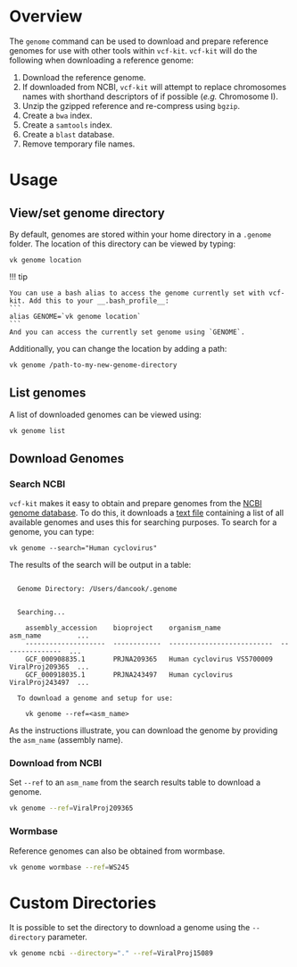 # Overview

The `genome` command can be used to download and prepare reference genomes for use with other tools within `vcf-kit`. `vcf-kit` will do the following when downloading a reference genome:


1. Download the reference genome.
1. If downloaded from NCBI, `vcf-kit` will attempt to replace chromosomes names with shorthand descriptors of if possible (_e.g._ Chromosome I).
1. Unzip the gzipped reference and re-compress using `bgzip`.
1. Create a `bwa` index.
1. Create a `samtools` index.
1. Create a `blast` database.
1. Remove temporary file names.


# Usage

## View/set genome directory

By default, genomes are stored within your home directory in a `.genome` folder. The location of this directory can be viewed by typing:

```
vk genome location
```

!!! tip

    You can use a bash alias to access the genome currently set with vcf-kit. Add this to your __.bash_profile__:
    ```
    alias GENOME=`vk genome location`
    ```
    And you can access the currently set genome using `GENOME`.

Additionally, you can change the location by adding a path:

```bash
vk genome /path-to-my-new-genome-directory
```

## List genomes

A list of downloaded genomes can be viewed using:

```bash
vk genome list
```

## Download Genomes

### Search NCBI

`vcf-kit` makes it easy to obtain and prepare genomes from the [NCBI genome database](http://www.ncbi.nlm.nih.gov/genome/). To do this, it downloads a [text file](http://ftp.ncbi.nlm.nih.gov/genomes/ASSEMBLY_REPORTS/assembly_summary_refseq.txt) containing a list of all available genomes and uses this for searching purposes. To search for a genome, you can type:

```
vk genome --search="Human cyclovirus"
```

The results of the search will be output in a table:

```shell

  Genome Directory: /Users/dancook/.genome


  Searching...

    assembly_accession    bioproject    organism_name               asm_name         ...
    --------------------  ------------  --------------------------  ---------------  ...
    GCF_000908835.1       PRJNA209365   Human cyclovirus VS5700009  ViralProj209365  ...
    GCF_000918035.1       PRJNA243497   Human cyclovirus            ViralProj243497  ...

  To download a genome and setup for use:

    vk genome --ref=<asm_name>
```

As the instructions illustrate, you can download the genome by providing the `asm_name` (assembly name).

### Download from NCBI

Set `--ref` to an `asm_name` from the search results table to download a genome.

```bash
vk genome --ref=ViralProj209365
```

### Wormbase

Reference genomes can also be obtained from wormbase. 

```bash
vk genome wormbase --ref=WS245
```

# Custom Directories

It is possible to set the directory to download a genome using the `--directory` parameter.

```bash
vk genome ncbi --directory="." --ref=ViralProj15089
```
